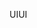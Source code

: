 <span data-ttu-id="1c043-101">UI</span><span class="sxs-lookup"><span data-stu-id="1c043-101">UI</span></span>